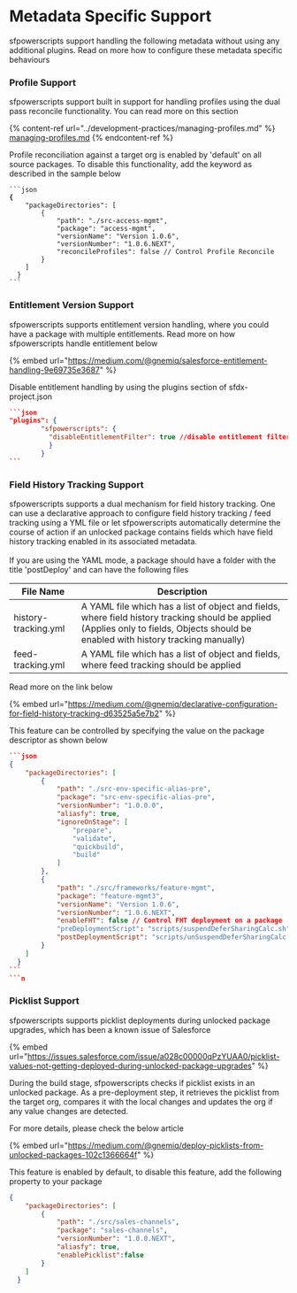 # Metadata Specific Support

sfpowerscripts support handling the following metadata without using any additional plugins. Read on more how to configure these metadata specific behaviours

### &#x20;Profile Support

sfpowerscripts support built in support for handling profiles using the dual pass reconcile functionality. You can read more on this section

{% content-ref url="../development-practices/managing-profiles.md" %}
[managing-profiles.md](../development-practices/managing-profiles.md)
{% endcontent-ref %}

Profile reconciliation against a target org is enabled by 'default' on all source packages.  To disable this functionality, add the keyword as described in the sample below

<pre class="language-json"><code class="lang-json">```json
<strong>{
</strong>    "packageDirectories": [
        {
            "path": "./src-access-mgmt",
            "package": "access-mgmt",
            "versionName": "Version 1.0.6",
            "versionNumber": "1.0.6.NEXT",
            "reconcileProfiles": false // Control Profile Reconcile
        }
    ]
  }
``` 
</code></pre>

### &#x20;Entitlement Version Support

sfpowerscripts supports entitlement version handling, where you could have a package with multiple entitlements. Read more on how sfpowerscripts handle entitlement below

{% embed url="https://medium.com/@gnemiq/salesforce-entitlement-handling-9e69735e3687" %}

Disable entitlement handling by using the plugins section of sfdx-project.json

````json
```json
"plugins": {
        "sfpowerscripts": {
          "disableEntitlementFilter": true //disable entitlement filtering
          }
        }
```
````

### Field History Tracking Support

sfpowerscripts supports a dual mechanism for field history tracking. One can use a  declarative approach to configure field history tracking / feed tracking using a YML file or let sfpowerscripts automatically determine the course of action if an unlocked package contains fields which have field history tracking enabled in its associated metadata.\
\
&#x20;If you are using the YAML mode, a package should have a folder with the title 'postDeploy' and can have the following files

| File Name            | Description                                                                                                                                                                          |
| -------------------- | ------------------------------------------------------------------------------------------------------------------------------------------------------------------------------------ |
| history-tracking.yml | A YAML file which has a list of object and fields, where field history tracking should be applied (Applies only to fields, Objects should be enabled with history tracking manually) |
| feed-tracking.yml    | A YAML file which has a list of object and fields, where feed tracking should be applied                                                                                             |

Read more on the link below

{% embed url="https://medium.com/@gnemiq/declarative-configuration-for-field-history-tracking-d63525a5e7b2" %}

This feature can be controlled by specifying the value on the package descriptor as shown below&#x20;

````json
```json
{
    "packageDirectories": [
        {
            "path": "./src-env-specific-alias-pre",
            "package": "src-env-specific-alias-pre",
            "versionNumber": "1.0.0.0",
            "aliasfy": true,
            "ignoreOnStage": [
                "prepare",
                "validate",
                "quickbuild",
                "build"
            ]
        },
        {
            "path": "./src/frameworks/feature-mgmt",
            "package": "feature-mgmt3",
            "versionName": "Version 1.0.6",
            "versionNumber": "1.0.6.NEXT",
            "enableFHT": false // Control FHT deployment on a package
            "preDeploymentScript": "scripts/suspendDeferSharingCalc.sh",
            "postDeploymentScript": "scripts/unSuspendDeferSharingCalc.sh"
        }
    ]
  }
```
```n
````

### Picklist Support

sfpowerscripts supports picklist deployments during unlocked package upgrades, which has been a known issue of Salesforce

{% embed url="https://issues.salesforce.com/issue/a028c00000qPzYUAA0/picklist-values-not-getting-deployed-during-unlocked-package-upgrades" %}

During the build stage, sfpowerscripts checks if picklist exists in an unlocked package. As a pre-deployment step, it retrieves the picklist from the target org, compares it with the local changes and updates the org if any value changes are detected.&#x20;

For more details, please check the below article

{% embed url="https://medium.com/@gnemiq/deploy-picklists-from-unlocked-packages-102c1366664f" %}

This feature is enabled by default, to disable this feature, add the following property to your package

```json
{
    "packageDirectories": [
        {
            "path": "./src/sales-channels",
            "package": "sales-channels",
            "versionNumber": "1.0.0.NEXT",
            "aliasfy": true,
            "enablePicklist":false
        }
    ]
  }
```

```n
```

